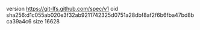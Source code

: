 version https://git-lfs.github.com/spec/v1
oid sha256:d1c055ab020e3f32ab9211742325d0751a28dbf8af2f6b6fba47bd8bca39a4c6
size 16628
